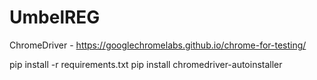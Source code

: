 # UmbelREG

ChromeDriver - https://googlechromelabs.github.io/chrome-for-testing/

pip install -r requirements.txt
pip install chromedriver-autoinstaller

